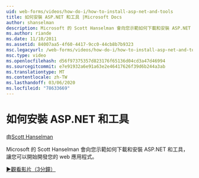 ```yaml
---
uid: web-forms/videos/how-do-i/how-to-install-asp-net-and-tools
title: 如何安裝 ASP.NET 和工具 |Microsoft Docs
author: shanselman
description: Microsoft 的 Scott Hanselman 會向您示範如何下載和安裝 ASP.NET 和工具，讓您可以開始開發您的 web 應用程式。
ms.author: riande
ms.date: 11/10/2011
ms.assetid: 84007aa5-4f60-4417-9cc0-44cb8b7b9323
msc.legacyurl: /web-forms/videos/how-do-i/how-to-install-asp-net-and-tools
msc.type: video
ms.openlocfilehash: d56f97375357d823176f65136d04cd3a47d46994
ms.sourcegitcommit: e7e91932a6e91a63e2e46417626f39d6b244a3ab
ms.translationtype: MT
ms.contentlocale: zh-TW
ms.lasthandoff: 03/06/2020
ms.locfileid: "78633669"
---
```

# <a name="how-to-install-aspnet-and-tools"></a>如何安裝 ASP.NET 和工具

由[Scott Hanselman](https://github.com/shanselman)

Microsoft 的 Scott Hanselman 會向您示範如何下載和安裝 ASP.NET 和工具，讓您可以開始開發您的 web 應用程式。

[&#9654;觀看影片（3分鐘）](https://channel9.msdn.com/Blogs/ASP-NET-Site-Videos/how-to-install-asp-net-and-tools)
